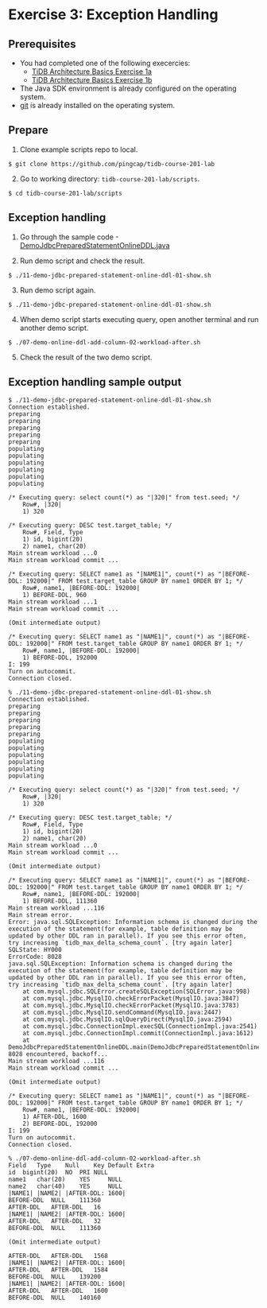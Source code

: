 # Exercise 3: Exception Handling

## Prerequisites
+ You had completed one of the following execercies:
  + [TiDB Architecture Basics Exercise 1a](https://eng.edu.pingcap.com/unit/view/id:2466)
  + [TiDB Architecture Basics Exercise 1b](https://eng.edu.pingcap.com/unit/view/id:2467)
+ The Java SDK environment is already configured on the operating system.
+ [git](https://git-scm.com/) is already installed on the operating system.


## Prepare
1. Clone example scripts repo to local.
```
$ git clone https://github.com/pingcap/tidb-course-201-lab
```

2. Go to working directory: `tidb-course-201-lab/scripts`.
```
$ cd tidb-course-201-lab/scripts
```


## Exception handling
1. Go through the sample code -[DemoJdbcPreparedStatementOnlineDDL.java](https://github.com/pingcap/tidb-course-201-lab/blob/master/scripts/DemoJdbcPreparedStatementOnlineDDL.java)


2. Run demo script and check the result.
```
$ ./11-demo-jdbc-prepared-statement-online-ddl-01-show.sh
```

3. Run demo script again.
```
$ ./11-demo-jdbc-prepared-statement-online-ddl-01-show.sh
```

4. When demo script starts executing query, open another terminal and run another demo script.
```
$ ./07-demo-online-ddl-add-column-02-workload-after.sh
```

5. Check the result of the two demo script.


## Exception handling sample output
```
$ ./11-demo-jdbc-prepared-statement-online-ddl-01-show.sh
Connection established.
preparing
preparing
preparing
preparing
preparing
populating
populating
populating
populating
populating
populating

/* Executing query: select count(*) as "|320|" from test.seed; */
	Row#, |320|
	1) 320

/* Executing query: DESC test.target_table; */
	Row#, Field, Type
	1) id, bigint(20)
	2) name1, char(20)
Main stream workload ...0
Main stream workload commit ...

/* Executing query: SELECT name1 as "|NAME1|", count(*) as "|BEFORE-DDL: 192000|" FROM test.target_table GROUP BY name1 ORDER BY 1; */
	Row#, name1, |BEFORE-DDL: 192000|
	1) BEFORE-DDL, 960
Main stream workload ...1
Main stream workload commit ...

(Omit intermediate output)

/* Executing query: SELECT name1 as "|NAME1|", count(*) as "|BEFORE-DDL: 192000|" FROM test.target_table GROUP BY name1 ORDER BY 1; */
	Row#, name1, |BEFORE-DDL: 192000|
	1) BEFORE-DDL, 192000
I: 199
Turn on autocommit.
Connection closed.
```

```
% ./11-demo-jdbc-prepared-statement-online-ddl-01-show.sh
Connection established.
preparing
preparing
preparing
preparing
preparing
populating
populating
populating
populating
populating
populating

/* Executing query: select count(*) as "|320|" from test.seed; */
	Row#, |320|
	1) 320

/* Executing query: DESC test.target_table; */
	Row#, Field, Type
	1) id, bigint(20)
	2) name1, char(20)
Main stream workload ...0
Main stream workload commit ...

(Omit intermediate output)

/* Executing query: SELECT name1 as "|NAME1|", count(*) as "|BEFORE-DDL: 192000|" FROM test.target_table GROUP BY name1 ORDER BY 1; */
	Row#, name1, |BEFORE-DDL: 192000|
	1) BEFORE-DDL, 111360
Main stream workload ...116
Main stream error.
Error: java.sql.SQLException: Information schema is changed during the execution of the statement(for example, table definition may be updated by other DDL ran in parallel). If you see this error often, try increasing `tidb_max_delta_schema_count`. [try again later]
SQLState: HY000
ErrorCode: 8028
java.sql.SQLException: Information schema is changed during the execution of the statement(for example, table definition may be updated by other DDL ran in parallel). If you see this error often, try increasing `tidb_max_delta_schema_count`. [try again later]
	at com.mysql.jdbc.SQLError.createSQLException(SQLError.java:998)
	at com.mysql.jdbc.MysqlIO.checkErrorPacket(MysqlIO.java:3847)
	at com.mysql.jdbc.MysqlIO.checkErrorPacket(MysqlIO.java:3783)
	at com.mysql.jdbc.MysqlIO.sendCommand(MysqlIO.java:2447)
	at com.mysql.jdbc.MysqlIO.sqlQueryDirect(MysqlIO.java:2594)
	at com.mysql.jdbc.ConnectionImpl.execSQL(ConnectionImpl.java:2541)
	at com.mysql.jdbc.ConnectionImpl.commit(ConnectionImpl.java:1612)
	at DemoJdbcPreparedStatementOnlineDDL.main(DemoJdbcPreparedStatementOnlineDDL.java:93)
8028 encountered, backoff...
Main stream workload ...116
Main stream workload commit ...

(Omit intermediate output)

/* Executing query: SELECT name1 as "|NAME1|", count(*) as "|BEFORE-DDL: 192000|" FROM test.target_table GROUP BY name1 ORDER BY 1; */
	Row#, name1, |BEFORE-DDL: 192000|
	1) AFTER-DDL, 1600
	2) BEFORE-DDL, 192000
I: 199
Turn on autocommit.
Connection closed.
```

```
% ./07-demo-online-ddl-add-column-02-workload-after.sh
Field	Type	Null	Key	Default	Extra
id	bigint(20)	NO	PRI	NULL	
name1	char(20)	YES		NULL	
name2	char(40)	YES		NULL	
|NAME1|	|NAME2|	|AFTER-DDL: 1600|
BEFORE-DDL	NULL	111360
AFTER-DDL	AFTER-DDL	16
|NAME1|	|NAME2|	|AFTER-DDL: 1600|
AFTER-DDL	AFTER-DDL	32
BEFORE-DDL	NULL	111360

(Omit intermediate output)

AFTER-DDL	AFTER-DDL	1568
|NAME1|	|NAME2|	|AFTER-DDL: 1600|
AFTER-DDL	AFTER-DDL	1584
BEFORE-DDL	NULL	139200
|NAME1|	|NAME2|	|AFTER-DDL: 1600|
AFTER-DDL	AFTER-DDL	1600
BEFORE-DDL	NULL	140160
```
